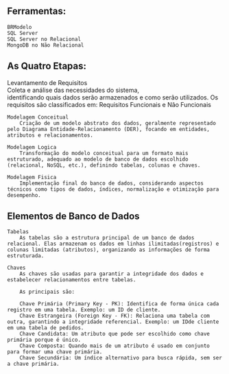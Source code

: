 ## Ferramentas:
	BRModelo
	SQL Server
	SQL Server no Relacional
	MongoDB no Não Relacional

## As Quatro Etapas:
Levantamento de Requisitos <br>
		Coleta e análise das necessidades do sistema, <br> identificando quais dados serão armazenados e como serão utilizados.
		Os requisitos são classificados em:
			Requisitos Funcionais e Não Funcionais
		
	Modelagem Conceitual
		Criação de um modelo abstrato dos dados, geralmente representado pelo Diagrama Entidade-Relacionamento (DER), focando em entidades, atributos e relacionamentos.
		
	Modelagem Logica
		Transformação do modelo conceitual para um formato mais estruturado, adequado ao modelo de banco de dados escolhido (relacional, NoSQL, etc.), definindo tabelas, colunas e chaves.
		
	Modelagem Fisica
		Implementação final do banco de dados, considerando aspectos técnicos como tipos de dados, índices, normalização e otimização para desempenho.
		
## Elementos de Banco de Dados
	Tabelas
		As tabelas são a estrutura principal de um banco de dados relacional. Elas armazenam os dados em linhas ilimitadas(registros) e colunas limitadas (atributos), organizando as informações de forma estruturada.
			
	Chaves
		As chaves são usadas para garantir a integridade dos dados e estabelecer relacionamentos entre tabelas.
			
		As principais são:

		Chave Primária (Primary Key - PK): Identifica de forma única cada registro em uma tabela. Exemplo: um ID de cliente.
		Chave Estrangeira (Foreign Key - FK): Relaciona uma tabela com outra, garantindo a integridade referencial. Exemplo: um IDde cliente em uma tabela de pedidos.
		Chave Candidata: Um atributo que pode ser escolhido como chave primária porque é único.
		Chave Composta: Quando mais de um atributo é usado em conjunto para formar uma chave primária.
		Chave Secundária: Um índice alternativo para busca rápida, sem ser a chave primária.
	